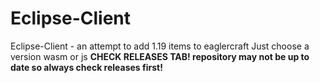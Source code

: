 # Eclipse-Client
 Eclipse-Client  - an attempt to add 1.19 items to eaglercraft  Just choose a version wasm or js   **CHECK RELEASES TAB! repository may not be up to date so always check releases first!**
